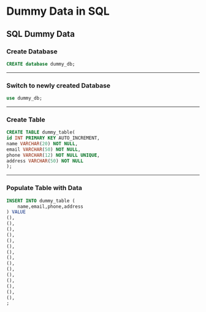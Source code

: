 # Dummy Data in SQL
## SQL Dummy Data 

### Create Database
```sql
CREATE database dummy_db;
```
---

### Switch to newly created Database
```sql
use dummy_db;
```
---

### Create Table
```sql
CREATE TABLE dummy_table(
id INT PRIMARY KEY AUTO_INCREMENT,
name VARCHAR(20) NOT NULL,
email VARCHAR(50) NOT NULL,
phone VARCHAR(12) NOT NULL UNIQUE,
address VARCHAR(50) NOT NULL
);
```
---

### Populate Table with Data
```sql
INSERT INTO dummy_table (
    name,email,phone,address
) VALUE 
(),
(),
(),
(),
(),
(),
(),
(),
(),
(),
(),
(),
(),
(),
(),
;
```
